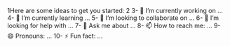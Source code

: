  1Here are some ideas to get you started:
 2
 3- 🔭 I’m currently working on ...
 4- 🌱 I’m currently learning ...
 5- 👯 I’m looking to collaborate on ...
 6- 🤔 I’m looking for help with ...
 7- 💬 Ask me about ...
 8- 📫 How to reach me: ...
 9- 😄 Pronouns: ...
10- ⚡ Fun fact: ...
